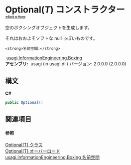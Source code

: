 # Optional(*T*) コンストラクター <div style="font-size:30%"><a href="https://github.com/usagi/usagi.cs/blob/master/docs/Home.md">≪Back to Home</a></div> 

空のボクシングオブジェクトを生成します。 

それはおおよそソフトな null っぽいものです。


    <strong>名前空間:</strong>
&nbsp;<a href="N_usagi_InformationEngineering_Boxing.md">usagi.InformationEngineering.Boxing</a><br /><strong>アセンブリ:</strong>
&nbsp;usagi (in usagi.dll) バージョン: 2.0.0.0 (2.0.0.0)

## 構文

**C#**<br />
``` C#
public Optional()
```


## 関連項目


#### 参照
<a href="T_usagi_InformationEngineering_Boxing_Optional_1.md">Optional(T) クラス</a><br /><a href="Overload_usagi_InformationEngineering_Boxing_Optional_1__ctor.md">Optional(T) オーバーロード</a><br /><a href="N_usagi_InformationEngineering_Boxing.md">usagi.InformationEngineering.Boxing 名前空間</a><br />